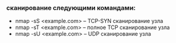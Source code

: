 ### сканирование следующими командами:
  * nmap -sS <example.com> – TCP-SYN сканирование узла
  * nmap -sT <example.com> – полное TCP сканирование узла
  * nmap -sU <example.com> – UDP сканирование узла
